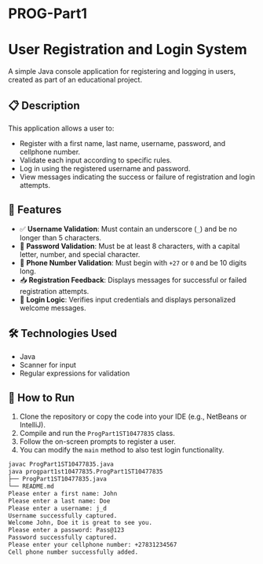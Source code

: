 # PROG-Part1
# User Registration and Login System

A simple Java console application for registering and logging in users, created as part of an educational project.

## 📋 Description

This application allows a user to:

- Register with a first name, last name, username, password, and cellphone number.
- Validate each input according to specific rules.
- Log in using the registered username and password.
- View messages indicating the success or failure of registration and login attempts.

## 🚀 Features

- ✅ **Username Validation**: Must contain an underscore (`_`) and be no longer than 5 characters.
- 🔐 **Password Validation**: Must be at least 8 characters, with a capital letter, number, and special character.
- 📱 **Phone Number Validation**: Must begin with `+27` or `0` and be 10 digits long.
- 📥 **Registration Feedback**: Displays messages for successful or failed registration attempts.
- 🔁 **Login Logic**: Verifies input credentials and displays personalized welcome messages.

## 🛠️ Technologies Used

- Java
- Scanner for input
- Regular expressions for validation

## 🧪 How to Run

1. Clone the repository or copy the code into your IDE (e.g., NetBeans or IntelliJ).
2. Compile and run the `ProgPart1ST10477835` class.
3. Follow the on-screen prompts to register a user.
4. You can modify the `main` method to also test login functionality.

```bash
javac ProgPart1ST10477835.java
java progpart1st10477835.ProgPart1ST10477835
├── ProgPart1ST10477835.java
└── README.md
Please enter a first name: John
Please enter a last name: Doe
Please enter a username: j_d
Username successfully captured.
Welcome John, Doe it is great to see you.
Please enter a password: Pass@123
Password successfully captured.
Please enter your cellphone number: +27831234567
Cell phone number successfully added.

